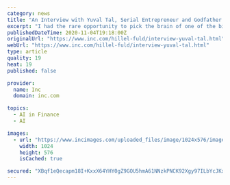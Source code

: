 ```yaml
---
category: news
title: "An Interview with Yuval Tal, Serial Entrepreneur and Godfather of Israeli Fintech"
excerpt: "I had the rare opportunity to pick the brain of one of the biggest names in Fintech, Yuval Tal. Yuval has built multiple successful startups and is widely regarded as the godfather of Israeli Fintech."
publishedDateTime: 2020-11-04T19:18:00Z
originalUrl: "https://www.inc.com/hillel-fuld/interview-yuval-tal.html"
webUrl: "https://www.inc.com/hillel-fuld/interview-yuval-tal.html"
type: article
quality: 19
heat: 19
published: false

provider:
  name: Inc
  domain: inc.com

topics:
  - AI in Finance
  - AI

images:
  - url: "https://www.incimages.com/uploaded_files/image/1024x576/image_from_ios_449441.jpg"
    width: 1024
    height: 576
    isCached: true

secured: "XBqf1eQecapm18I+KxxX64YHY0gZ9GOU5hmA61NNzkPNCK92Xgy97ILbYcJKxQNd+oZfPjh5scE7zry51i43UO1Ao96WaPhvq4Y7/ErW1TN/nFBEdMuVcm5Z5/OUtnh08c0Jx7eBLvokbbI2hVpdOtLdSw4eZyEoJYVoosljubbCK35vlDcxr7wzc9aa5AKorahrcoy2xASyrMfc8ZZuLmMDbwz7JEhVewn67OrtodvyrjBiYm3Sw581nz7MRjUuzcQeFwHYgaqqO/n4UBTcuL9LhECJs4o+KfKe4+dt8Ip5Xj3vee9omqzAVZQ+ac8nG/rgexSkf/Yp6vtENB5YZbTqWXClUjMq3J5mdwfc1P0=;IDbODhSCFdH9q03fmCn5KA=="
---
```


